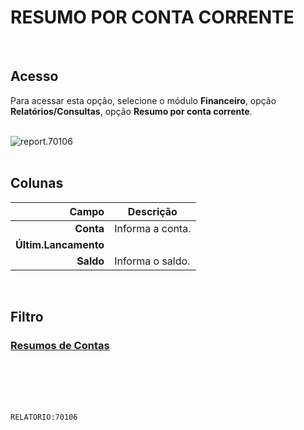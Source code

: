 # RESUMO POR CONTA CORRENTE
<br>

## Acesso
Para acessar esta opção, selecione o módulo **Financeiro**, opção **Relatórios/Consultas**, opção **Resumo por conta corrente**.
<br>
<br>

![report.70106](https://raw.githubusercontent.com/netforcews/docs-siscom/master/relatorios/imagens/report.70106.png)
<br>
<br>

## Colunas
Campo | Descrição
--:|---
**Conta** | Informa a conta.
**Últim.Lancamento** | 
**Saldo** | Informa o saldo.
<br>

## Filtro
### [Resumos de Contas](/geral/rep-resumo-contas.md)
<br>
<br>
<br>
<br>

```RELATORIO:70106```
